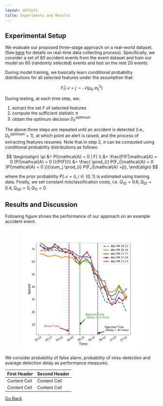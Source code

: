 ```yaml
---
layout: default
title: Experiments and Results
---
```


## Experimental Setup

We evaluate our proposed three–stage approach on a real–world dataset. (See [here](./data_collect.html) for details on real-time data collecting process). Specifically, we consider a set of 80 accident events from the event dataset and train our model on 60 (randomly selected) events and test on the rest 20 events.

During model training, we basically learn conditional probability distributions for all selected features under the assumption that:

$$F_i|\mathcal{A}=j \sim \mathcal{N} (\mu_{ij},\sigma^2_{ij})$$ 

During testing, at each time step, we:
1. extract the set $F$ of selected features
2. compute the sufficient statistic $\pi$
3. obtain the optimum decision $D_{F}^\text{optimum}$

The above three steps are repeated until an accident is detected (i.e., $D_{F}^\text{optimum}$ = 1), at which point an alert is raised, and the process of extracting features resumes. Note that in step 2, $\pi$ can be computed using conditional probability distributions as follows:

$$
\begin{align}
\pi &= P(\mathcal{A} = 0 | F) \\
    &= \frac{P(F|\mathcal{A} = 0 )P(\mathcal{A} = 0 )}{P(F)}\\
    &= \frac{ \prod_{i} P(F_i|\mathcal{A} = 0 )P(\mathcal{A} = 0 )}{\sum_j \prod_{i} P(F_i|\mathcal{A} =j)},
\end{align}
$$

where the prior probability $P(\mathcal{A} = i), i \in \lbrace 0,1 \rbrace$ is estimated using training data. Finally, we set constant misclassification costs, i.e. $Q_{10} =0.6, Q_{01}=0.4, Q_{00}=0, Q_{11} =0$.

## Results and Discussion

Following figure shows the performance of our approach on an example accident event.

<p align="center">
       <img src="../images/result.png" height="400" width="400">
</p>

We consider probability of false alarm, probability of miss-detection and avarage detection delay as performance measures. 

<center>
    
| First Header  | Second Header |
| ------------- | ------------- |
| Content Cell  | Content Cell  |
| Content Cell  | Content Cell  |

</center>

[Go Back](../)

